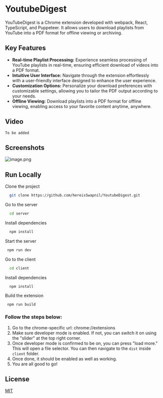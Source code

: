 # YoutubeDigest

YouTubeDigest is a Chrome extension developed with webpack, React, TypeScript, and Puppeteer. It allows users to download playlists from YouTube into a PDF format for offline viewing or archiving.

## Key Features

- **Real-time Playlist Processing:** Experience seamless processing of YouTube playlists in real-time, ensuring efficient download of videos into a PDF format.
- **Intuitive User Interface:** Navigate through the extension effortlessly with a user-friendly interface designed to enhance the user experience.
- **Customization Options:** Personalize your download preferences with customizable settings, allowing you to tailor the PDF output according to your needs.
- **Offline Viewing:** Download playlists into a PDF format for offline viewing, enabling access to your favorite content anytime, anywhere.

## Video

`To be added`

## Screenshots

![image.png](https://i.postimg.cc/HsGKc3g6/image.png)

## Run Locally

Clone the project

```bash
  git clone https://github.com/hereisSwapnil/YoutubeDigest.git
```

Go to the server

```bash
  cd server
```

Install dependencies

```bash
  npm install
```

Start the server

```bash
 npm run dev
```

Go to the client

```bash
  cd client
```

Install dependencies

```bash
  npm install
```

Build the extension

```bash
 npm run build
```

### Follow the steps below:

1. Go to the chrome-specific url: chrome://extensions
2. Make sure developer mode is enabled. If not, you can switch it on using the "slider" at the top right corner.
3. Once developer mode is confirmed to be on, you can press "load more." This will open a file selector. You can then navigate to the `dist` inside `client` folder.
4. Once done, it should be enabled as well as working.
5. You are all good to go!

## License

[MIT](https://choosealicense.com/licenses/mit/)
